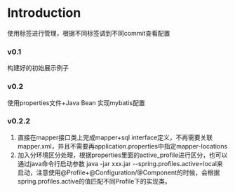 # Introduction
使用标签进行管理，根据不同标签调到不同commit查看配置
### v0.1
构建好的初始展示例子
### v0.2
使用properties文件+Java Bean 实现mybatis配置
### v0.2.2
1. 直接在mapper接口类上完成mapper+sql interface定义，不再需要关联mapper.xml，并且不需要再application.properties中指定mapper-locations
2. 加入分环境区分处理，根据properties里面的active_profile进行区分，也可以通过java命令行启动参数 java -jar xxx.jar --spring.profiles.active=local来启动，注意使用@Profile+@Configuration/@Component的时候，会根据spring.profiles.active的值匹配不同Profile下的实现类。